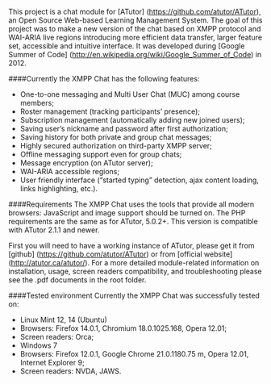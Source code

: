 This project is a chat module for [ATutor] (https://github.com/atutor/ATutor), an Open Source Web-based Learning Management System. The goal of this project was to make a new version of the chat based on XMPP protocol and WAI-ARIA live regions introducing more efficient data transfer, larger feature set, accessible and intuitive interface.
It was developed during [Google Summer of Code] (http://en.wikipedia.org/wiki/Google_Summer_of_Code) in 2012.

####Currently the XMPP Chat has the following features:
* One-to-one messaging and Multi User Chat (MUC) among course members;
* Roster management (tracking participants’ presence);
* Subscription management (automatically adding new joined users);
* Saving user’s nickname and password after first authorization;
* Saving history for both private and group chat messages;
* Highly secured authorization on third-party XMPP server;
* Offline messaging support even for group chats;
* Message encryption (on ATutor server);
* WAI-ARIA accessible regions;
* User friendly interface (“started typing” detection, ajax content loading, links highlighting, etc.).

####Requirements
The XMPP Chat uses the tools that provide all modern browsers: JavaScript and image support should be turned on. The PHP requirements are the same as for ATutor, 5.0.2+. This version is compatible with ATutor 2.1.1 and newer.

First you will need to have a working instance of ATutor, please get it from [github] (https://github.com/atutor/ATutor) or from [official website] (http://atutor.ca/atutor/). For a more detailed module-related information on installation, usage, screen readers compatibility, and troubleshooting please see the .pdf documents in the root folder.

####Tested environment
Currently the XMPP Chat was successfully tested on:
* Linux Mint 12, 14 (Ubuntu)
 * Browsers: Firefox 14.0.1, Chromium 18.0.1025.168, Opera 12.01;
 * Screen readers: Orca;
* Windows 7
 * Browsers: Firefox 12.0.1, Google Chrome 21.0.1180.75 m, Opera 12.01, Internet Explorer 9;
 * Screen readers: NVDA, JAWS.
